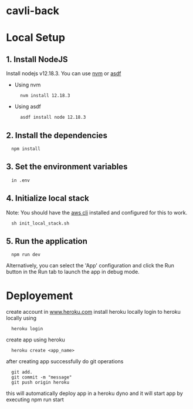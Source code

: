 # cavli-back
# Local Setup

## 1. Install NodeJS
Install nodejs v12.18.3. You can use [nvm](https://github.com/nvm-sh/nvm) or [asdf](https://asdf-vm.com/#/)

- Using nvm
  ```
    nvm install 12.18.3
  ```
- Using asdf
  ```
    asdf install node 12.18.3
  ```

## 2. Install the dependencies

  ```
    npm install
  ```


## 3. Set the environment variables
  ```
    in .env
  ```
## 4. Initialize local stack
  Note: You should have the [aws cli](https://docs.aws.amazon.com/cli/latest/userguide/install-cliv2.html) installed and configured for this to work.
  ```
    sh init_local_stack.sh
  ```
## 5. Run the application
  ```
    npm run dev
  ```
  Alternatively, you can select the 'App' configuration and click the Run button in the Run tab to launch the app in debug mode.

# Deployement
  create account in www.heroku.com
  install heroku locally
  login to heroku locally using
  ``` 
    heroku login
  ```
  create app using heroku
  ```
    heroku create <app_name>
  ```
  after creating app successfully
  do git operations
  ```
    git add.
    git commit -m "message"
    git push origin heroku
  ```
  this will automatically deploy app in a heroku dyno and it will start app by executing npm run start
